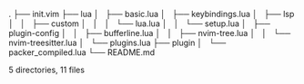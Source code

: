 .
├── init.vim
├── lua
│   ├── basic.lua
│   ├── keybindings.lua
│   ├── lsp
│   │   ├── custom
│   │   │   └── lua.lua
│   │   └── setup.lua
│   ├── plugin-config
│   │   ├── bufferline.lua
│   │   ├── nvim-tree.lua
│   │   └── nvim-treesitter.lua
│   └── plugins.lua
├── plugin
│   └── packer_compiled.lua
└── README.md

5 directories, 11 files

